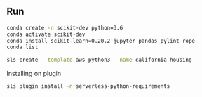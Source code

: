 ## Run

```bash
conda create -n scikit-dev python=3.6
conda activate scikit-dev
conda install scikit-learn=0.20.2 jupyter pandas pylint rope
conda list 
```

```bash
sls create --template aws-python3 --name california-housing
```

Installing on plugin
```bash
sls plugin install -n serverless-python-requirements 
```